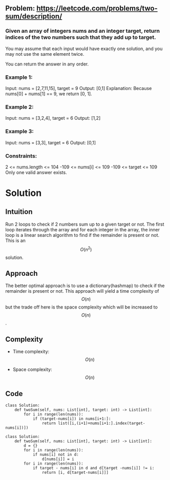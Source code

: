 ## Problem: https://leetcode.com/problems/two-sum/description/
### Given an array of integers nums and an integer target, return indices of the two numbers such that they add up to target.

You may assume that each input would have exactly one solution, and you may not use the same element twice.

You can return the answer in any order.

 

### Example 1:

Input: nums = [2,7,11,15], target = 9
Output: [0,1]
Explanation: Because nums[0] + nums[1] == 9, we return [0, 1].

### Example 2:
Input: nums = [3,2,4], target = 6
Output: [1,2]

### Example 3:
Input: nums = [3,3], target = 6
Output: [0,1]
 

### Constraints:

2 <= nums.length <= 104
-109 <= nums[i] <= 109
-109 <= target <= 109
Only one valid answer exists.

# Solution
## Intuition
Run 2 loops to check if 2 numbers sum up to a given target or not. The first loop iterates through the array and for each integer in the array, the inner loop is a linear search algorithm to find if the remainder is present or not. This is an $$O(n^2)$$ solution.


## Approach
The better optimal approach is to use a dictionary(hashmap) to check if the remainder is present or not. This approach will yield a time complexity of $$O(n)$$ but the trade off here is the space complexity which will be increased to $$O(n)$$.

## Complexity
- Time complexity:
$$O(n)$$

- Space complexity:
$$O(n)$$

## Code
```python3 []
class Solution:
    def twoSum(self, nums: List[int], target: int) -> List[int]:
        for i in range(len(nums)):
            if (target-nums[i]) in nums[i+1:]:
                return list([i,(i+1)+nums[i+1:].index(target-nums[i])])

class Solution:
    def twoSum(self, nums: List[int], target: int) -> List[int]:
        d = {}
        for i in range(len(nums)):
            if nums[i] not in d:
                d[nums[i]] = i
        for i in range(len(nums)):
            if target - nums[i] in d and d[target -nums[i]] != i:
                return [i, d[target-nums[i]]]
```

